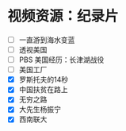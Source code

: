 # 视频资源：纪录片

- [ ] 一直游到海水变蓝
- [ ] 透视美国
- [ ] PBS 美国经历：长津湖战役
- [ ] 美国工厂
- [x] 罗斯托夫的14秒
- [x] 中国扶贫在路上
- [x] 无穷之路
- [x] 大先生杨振宁
- [x] 西南联大
